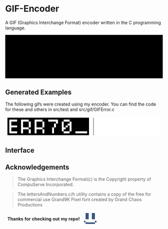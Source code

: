 <style>
td, th {
   border: none!important;
}
</style>

# GIF-Encoder 
A GIF (Graphics Interchange Format) encoder written in the C programming language.

![This GIF was generated using my GIF encoder!](assets/text_1.gif)

## Generated Examples
The following gifs were created using my encoder. You can find the code for these and others in src/test and src/gif/GIFError.c

| ![Error GIF](assets/error_70.gif) | ![Gradient GIF](assets/gradient.gif) |
| :----: | :----: | 

## Interface


## Acknowledgements
> The Graphics Interchange Format(c) is the Copyright property of CompuServe Incorporated.

> The lettersAndNumbers.c/h utility contains a copy of the free for commercial use Grand9K Pixel font created by Grand Chaos Productions


| Thanks for checking out my repo! | ![Winking_GIF](assets/wink.gif) |
| :----: | :----: | 
